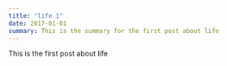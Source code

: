```yaml
---
title: "life 1"
date: 2017-01-01
summary: This is the summary for the first post about life
---
```



This is the first post about life
